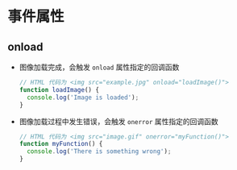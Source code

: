 # 事件属性

## onload

- 图像加载完成，会触发 `onload` 属性指定的回调函数

    ```js
    // HTML 代码为 <img src="example.jpg" onload="loadImage()">
    function loadImage() {
      console.log('Image is loaded');
    }
    ```

- 图像加载过程中发生错误，会触发 `onerror` 属性指定的回调函数

    ```js
    // HTML 代码为 <img src="image.gif" onerror="myFunction()">
    function myFunction() {
      console.log('There is something wrong');
    }
    ```
